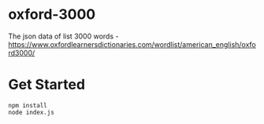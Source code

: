 # oxford-3000

The json data of list 3000 words - https://www.oxfordlearnersdictionaries.com/wordlist/american_english/oxford3000/

# Get Started

```
npm install
node index.js
```
